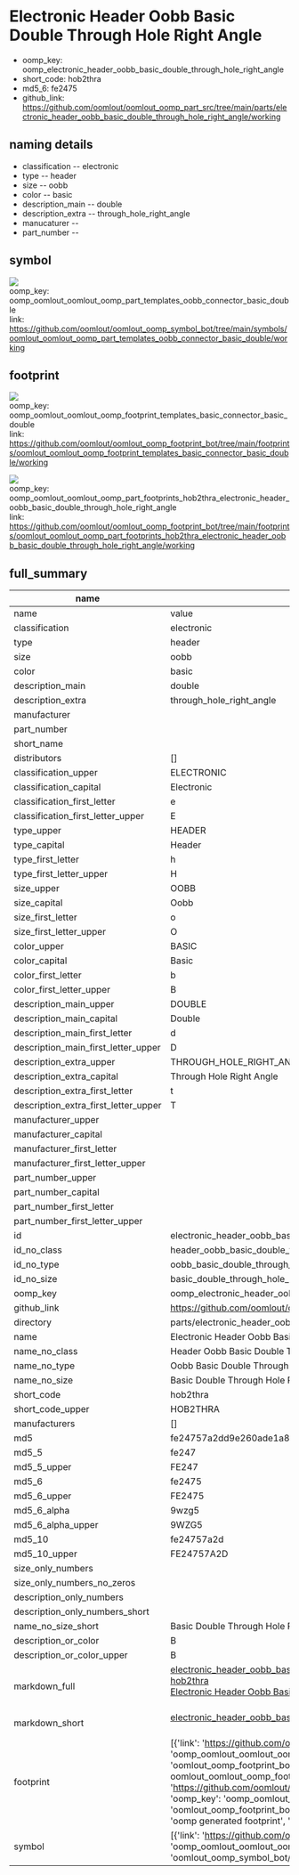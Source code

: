 # Electronic Header Oobb Basic Double Through Hole Right Angle

  
* oomp_key: oomp_electronic_header_oobb_basic_double_through_hole_right_angle 
* short_code: hob2thra
* md5_6: fe2475  
* github_link: https://github.com/oomlout/oomlout_oomp_part_src/tree/main/parts/electronic_header_oobb_basic_double_through_hole_right_angle/working  
## naming details
* classification -- electronic
* type -- header
* size -- oobb
* color -- basic
* description_main -- double
* description_extra -- through_hole_right_angle
* manucaturer -- 
* part_number -- 



## symbol

![](symbol/{index}/working/working_600.png)  
oomp_key: oomp_oomlout_oomlout_oomp_part_templates_oobb_connector_basic_double  
link: https://github.com/oomlout/oomlout_oomp_symbol_bot/tree/main/symbols/oomlout_oomlout_oomp_part_templates_oobb_connector_basic_double/working  

## footprint

![](footprint/{index}/working/working_600.png)  
oomp_key: oomp_oomlout_oomlout_oomp_footprint_templates_basic_connector_basic_double  
link: https://github.com/oomlout/oomlout_oomp_footprint_bot/tree/main/footprints/oomlout_oomlout_oomp_footprint_templates_basic_connector_basic_double/working  

![](footprint/{index}/working/working_600.png)  
oomp_key: oomp_oomlout_oomlout_oomp_part_footprints_hob2thra_electronic_header_oobb_basic_double_through_hole_right_angle  
link: https://github.com/oomlout/oomlout_oomp_footprint_bot/tree/main/footprints/oomlout_oomlout_oomp_part_footprints_hob2thra_electronic_header_oobb_basic_double_through_hole_right_angle/working  

## full_summary
| name | value | 
| --- | --- | 
| name | value | 
| classification | electronic | 
| type | header | 
| size | oobb | 
| color | basic | 
| description_main | double | 
| description_extra | through_hole_right_angle | 
| manufacturer |  | 
| part_number |  | 
| short_name |  | 
| distributors | [] | 
| classification_upper | ELECTRONIC | 
| classification_capital | Electronic | 
| classification_first_letter | e | 
| classification_first_letter_upper | E | 
| type_upper | HEADER | 
| type_capital | Header | 
| type_first_letter | h | 
| type_first_letter_upper | H | 
| size_upper | OOBB | 
| size_capital | Oobb | 
| size_first_letter | o | 
| size_first_letter_upper | O | 
| color_upper | BASIC | 
| color_capital | Basic | 
| color_first_letter | b | 
| color_first_letter_upper | B | 
| description_main_upper | DOUBLE | 
| description_main_capital | Double | 
| description_main_first_letter | d | 
| description_main_first_letter_upper | D | 
| description_extra_upper | THROUGH_HOLE_RIGHT_ANGLE | 
| description_extra_capital | Through Hole Right Angle | 
| description_extra_first_letter | t | 
| description_extra_first_letter_upper | T | 
| manufacturer_upper |  | 
| manufacturer_capital |  | 
| manufacturer_first_letter |  | 
| manufacturer_first_letter_upper |  | 
| part_number_upper |  | 
| part_number_capital |  | 
| part_number_first_letter |  | 
| part_number_first_letter_upper |  | 
| id | electronic_header_oobb_basic_double_through_hole_right_angle | 
| id_no_class | header_oobb_basic_double_through_hole_right_angle | 
| id_no_type | oobb_basic_double_through_hole_right_angle | 
| id_no_size | basic_double_through_hole_right_angle | 
| oomp_key | oomp_electronic_header_oobb_basic_double_through_hole_right_angle | 
| github_link | https://github.com/oomlout/oomlout_oomp_part_src/tree/main/parts/electronic_header_oobb_basic_double_through_hole_right_angle/working | 
| directory | parts/electronic_header_oobb_basic_double_through_hole_right_angle | 
| name | Electronic Header Oobb Basic Double Through Hole Right Angle | 
| name_no_class | Header Oobb Basic Double Through Hole Right Angle | 
| name_no_type | Oobb Basic Double Through Hole Right Angle | 
| name_no_size | Basic Double Through Hole Right Angle | 
| short_code | hob2thra | 
| short_code_upper | HOB2THRA | 
| manufacturers | [] | 
| md5 | fe24757a2dd9e260ade1a8dee331d49c | 
| md5_5 | fe247 | 
| md5_5_upper | FE247 | 
| md5_6 | fe2475 | 
| md5_6_upper | FE2475 | 
| md5_6_alpha | 9wzg5 | 
| md5_6_alpha_upper | 9WZG5 | 
| md5_10 | fe24757a2d | 
| md5_10_upper | FE24757A2D | 
| size_only_numbers |  | 
| size_only_numbers_no_zeros |  | 
| description_only_numbers |  | 
| description_only_numbers_short |   | 
| name_no_size_short | Basic Double Through Hole Right Angle | 
| description_or_color | B  | 
| description_or_color_upper | B  | 
| markdown_full | [electronic_header_oobb_basic_double_through_hole_right_angle](https://github.com/oomlout/oomlout_oomp_part_src/tree/main/parts/electronic_header_oobb_basic_double_through_hole_right_angle/working)<br>[hob2thra](https://github.com/oomlout/oomlout_oomp_part_src/tree/main/parts/electronic_header_oobb_basic_double_through_hole_right_angle/working)<br>[Electronic Header Oobb Basic Double Through Hole Right Angle](https://github.com/oomlout/oomlout_oomp_part_src/tree/main/parts/electronic_header_oobb_basic_double_through_hole_right_angle/working)<br><br> | 
| markdown_short | [electronic_header_oobb_basic_double_through_hole_right_angle](https://github.com/oomlout/oomlout_oomp_part_src/tree/main/parts/electronic_header_oobb_basic_double_through_hole_right_angle/working)<br><br> | 
| footprint | [{'link': 'https://github.com/oomlout/oomlout_oomp_footprint_bot/tree/main/foootprntss/oomlout_oomlout_oomp_footprint_templates_basic_connector_basic_double', 'oomp_key': 'oomp_oomlout_oomlout_oomp_footprint_templates_basic_connector_basic_double', 'directory': 'oomlout_oomp_footprint_bot/footprints/oomlout_oomlout_oomp_footprint_templates_basic_connector_basic_double//working/working.kicad_mod', 'note': 'source footprint oomlout_oomlout_oomp_footprint_templates_basic_connector_basic_double', 'index': 0}, {'link': 'https://github.com/oomlout/oomlout_oomp_footprint_bot/tree/main/foootprntss/oomlout_oomlout_oomp_part_footprints_hob2thra_electronic_header_oobb_basic_double_through_hole_right_angle', 'oomp_key': 'oomp_oomlout_oomlout_oomp_part_footprints_hob2thra_electronic_header_oobb_basic_double_through_hole_right_angle', 'directory': 'oomlout_oomp_footprint_bot/footprints/oomlout_oomlout_oomp_part_footprints_hob2thra_electronic_header_oobb_basic_double_through_hole_right_angle//working/working.kicad_mod', 'note': 'oomp generated footprint', 'index': 1}] | 
| symbol | [{'link': 'https://github.com/oomlout/oomlout_oomp_symbol_bot/tree/main/symbols/oomlout_oomlout_oomp_part_templates_oobb_connector_basic_double', 'oomp_key': 'oomp_oomlout_oomlout_oomp_part_templates_oobb_connector_basic_double', 'directory': 'oomlout_oomp_symbol_bot/symbols/oomlout_oomlout_oomp_part_templates_oobb_connector_basic_double//working/working.kicad_sym', 'index': 0}] | 
